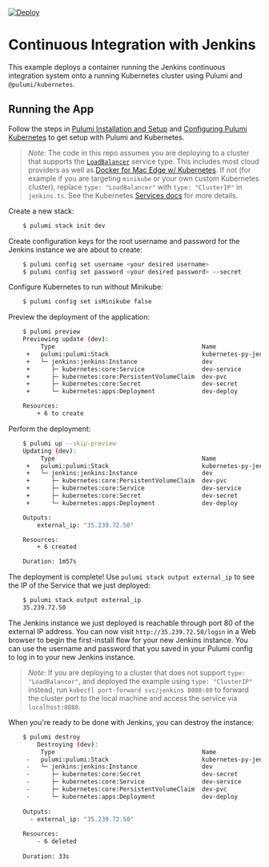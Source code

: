 [![Deploy](https://get.pulumi.com/new/button.svg)](https://app.pulumi.com/new)

# Continuous Integration with Jenkins

This example deploys a container running the Jenkins continuous integration system onto a running
Kubernetes cluster using Pulumi and `@pulumi/kubernetes`.

## Running the App

Follow the steps in [Pulumi Installation and Setup](https://www.pulumi.com/docs/get-started/install/) and [Configuring Pulumi
Kubernetes](https://www.pulumi.com/docs/intro/cloud-providers/kubernetes/setup/) to get setup with Pulumi and Kubernetes.

> _Note_: The code in this repo assumes you are deploying to a cluster that supports the
> [`LoadBalancer`](https://kubernetes.io/docs/concepts/services-networking/service/#type-loadbalancer) service type.
> This includes most cloud providers as well as [Docker for Mac Edge w/
> Kubernetes](https://docs.docker.com/docker-for-mac/kubernetes/). If not (for example if you are targeting `minikube`
> or your own custom Kubernetes cluster), replace `type: "LoadBalancer"` with `type: "ClusterIP"` in `jenkins.ts`. See
> the Kubernetes [Services
> docs](https://kubernetes.io/docs/concepts/services-networking/service/#publishing-services---service-types) for more
> details.

Create a new stack:

```bash
    $ pulumi stack init dev
```

Create configuration keys for the root username and password for the Jenkins instance we are
about to create:

```bash
    $ pulumi config set username <your desired username>
    $ pulumi config set password <your desired password> --secret
```

Configure Kubernetes to run without Minikube:

```bash
    $ pulumi config set isMinikube false
```

Preview the deployment of the application:

```bash
    $ pulumi preview
    Previewing update (dev):
         Type                                         Name                       Plan       
     +   pulumi:pulumi:Stack                          kubernetes-py-jenkins-dev  create     
     +   └─ jenkins:jenkins:Instance                  dev                        create     
     +      ├─ kubernetes:core:Service                dev-service                create     
     +      ├─ kubernetes:core:PersistentVolumeClaim  dev-pvc                    create     
     +      ├─ kubernetes:core:Secret                 dev-secret                 create     
     +      └─ kubernetes:apps:Deployment             dev-deploy                 create     

    Resources:
        + 6 to create
```

Perform the deployment:

```bash
    $ pulumi up --skip-preview
    Updating (dev):
         Type                                         Name                       Status      
     +   pulumi:pulumi:Stack                          kubernetes-py-jenkins-dev  created     
     +   └─ jenkins:jenkins:Instance                  dev                        created     
     +      ├─ kubernetes:core:PersistentVolumeClaim  dev-pvc                    created     
     +      ├─ kubernetes:core:Service                dev-service                created     
     +      ├─ kubernetes:core:Secret                 dev-secret                 created     
     +      └─ kubernetes:apps:Deployment             dev-deploy                 created     

    Outputs:
        external_ip: "35.239.72.50"

    Resources:
        + 6 created

    Duration: 1m57s
```

The deployment is complete! Use `pulumi stack output external_ip` to see the IP of the Service that we just deployed:

```bash
    $ pulumi stack output external_ip
    35.239.72.50
```

The Jenkins instance we just deployed is reachable through port 80 of the external IP address. You can now
visit `http://35.239.72.50/login` in a Web browser to begin the first-install flow for your new Jenkins instance.
You can use the username and password that you saved in your Pulumi config to log in to your new Jenkins instance.

> _Note_: If you are deploying to a cluster that does not support `type: "LoadBalancer"`, and deployed the example using
> `type: "ClusterIP"` instead, run `kubectl port-forward svc/jenkins 8080:80` to forward the cluster port to the local
> machine and access the service via `localhost:8080`.

When you're ready to be done with Jenkins, you can destroy the instance:

```bash
    $ pulumi destroy
        Destroying (dev):
         Type                                         Name                       Status      
     -   pulumi:pulumi:Stack                          kubernetes-py-jenkins-dev  deleted     
     -   └─ jenkins:jenkins:Instance                  dev                        deleted     
     -      ├─ kubernetes:core:Secret                 dev-secret                 deleted     
     -      ├─ kubernetes:core:Service                dev-service                deleted     
     -      ├─ kubernetes:core:PersistentVolumeClaim  dev-pvc                    deleted     
     -      └─ kubernetes:apps:Deployment             dev-deploy                 deleted     
     
    Outputs:
      - external_ip: "35.239.72.50"
    
    Resources:
        - 6 deleted
    
    Duration: 33s
```
